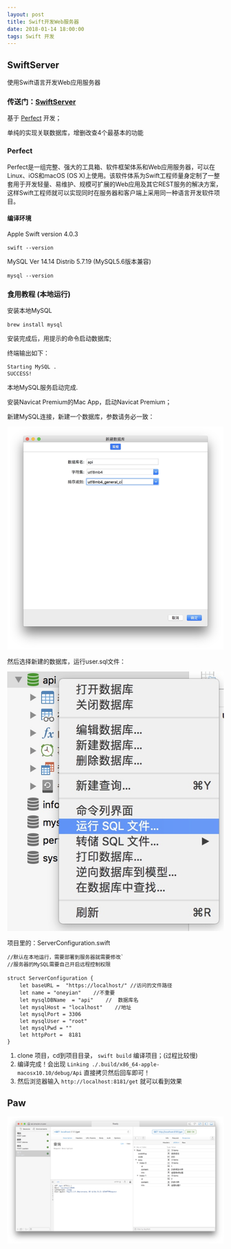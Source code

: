 ```yaml
---
layout: post
title: Swift开发Web服务器
date: 2018-01-14 18:00:00
tags: Swift 开发
---
```

## SwiftServer
使用Swift语言开发Web应用服务器
### 传送门：[SwiftServer](https://github.com/oneyian/SwiftServer)

基于 [Perfect](https://www.perfect.org/docs/index_zh_CN.html) 开发；

单纯的实现关联数据库，增删改查4个最基本的功能
### Perfect
Perfect是一组完整、强大的工具箱、软件框架体系和Web应用服务器，可以在Linux、iOS和macOS (OS X)上使用。该软件体系为Swift工程师量身定制了一整套用于开发轻量、易维护、规模可扩展的Web应用及其它REST服务的解决方案，这样Swift工程师就可以实现同时在服务器和客户端上采用同一种语言开发软件项目。
#### 编译环境

Apple Swift version 4.0.3

`swift --version`

MySQL Ver 14.14 Distrib 5.7.19 (MySQL5.6版本兼容)

`mysql --version`
### 食用教程 (本地运行)

安装本地MySQL

`brew install mysql`

安装完成后，用提示的命令启动数据库;

终端输出如下：

```
Starting MySQL . 
SUCCESS!
```

本地MySQL服务启动完成.

安装Navicat Premium的Mac App，启动Navicat Premium；

新建MySQL连接，新建一个数据库，参数请务必一致：

![1](/assets/2018-01-15/1.jpg)

然后选择新建的数据库，运行user.sql文件：

![2](/assets/2018-01-15/2.jpg)

项目里的：ServerConfiguration.swift

```
//默认在本地运行，需要部署到服务器就需要修改`
//服务器的MySQL需要自己开启远程控制权限

struct ServerConfiguration {
    let baseURL =  "https://localhost/" //访问的文件路径
    let name = "oneyian"    //不重要
    let mysqlDBName  = "api"    //  数据库名
    let mysqlHost = "localhost"    //地址
    let mysqlPort = 3306
    let mysqlUser = "root"
    let mysqlPwd = ""
    let httpPort =  8181
}
```
1. clone 项目，cd到项目目录， `swift build` 编译项目；(过程比较慢)
2. 编译完成！会出现 `Linking ./.build/x86_64-apple-macosx10.10/debug/Api` 直接拷贝然后回车即可！
3. 然后浏览器输入 `http://localhost:8181/get` 就可以看到效果

## Paw

![3](/assets/2018-01-15/3.jpg)


